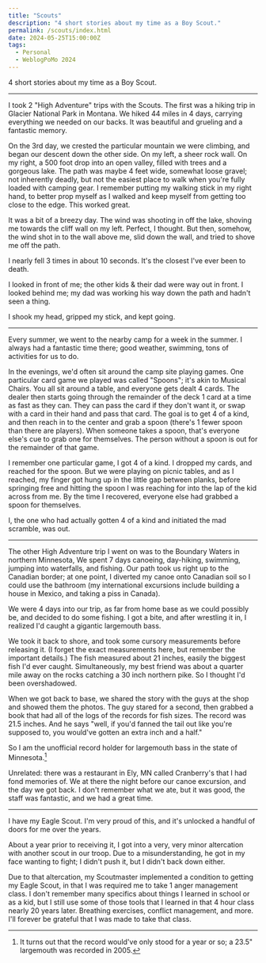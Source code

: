 ```yaml
---
title: "Scouts"
description: "4 short stories about my time as a Boy Scout."
permalink: /scouts/index.html
date: 2024-05-25T15:00:00Z
tags: 
  - Personal
  - WeblogPoMo 2024
---
```


4 short stories about my time as a Boy Scout.

---

I took 2 "High Adventure" trips with the Scouts. The first was a hiking trip in Glacier National Park in Montana. We hiked 44 miles in 4 days, carrying everything we needed on our backs. It was beautiful and grueling and a fantastic memory.

On the 3rd day, we crested the particular mountain we were climbing, and began our descent down the other side. On my left, a sheer rock wall. On my right, a 500 foot drop into an open valley, filled with trees and a gorgeous lake. The path was maybe 4 feet wide, somewhat loose gravel; not inherently deadly, but not the easiest place to walk when you're fully loaded with camping gear. I remember putting my walking stick in my right hand, to better prop myself as I walked and keep myself from getting too close to the edge. This worked great.

It was a bit of a breezy day. The wind was shooting in off the lake, shoving me towards the cliff wall on my left. Perfect, I thought. But then, somehow, the wind shot in to the wall above me, slid down the wall, and tried to shove me off the path.

I nearly fell 3 times in about 10 seconds. It's the closest I've ever been to death.

I looked in front of me; the other kids & their dad were way out in front. I looked behind me; my dad was working his way down the path and hadn't seen a thing.

I shook my head, gripped my stick, and kept going.

---

Every summer, we went to the nearby camp for a week in the summer. I always had a fantastic time there; good weather, swimming, tons of activities for us to do.

In the evenings, we'd often sit around the camp site playing games. One particular card game we played was called "Spoons"; it's akin to Musical Chairs. You all sit around a table, and everyone gets dealt 4 cards. The dealer then starts going through the remainder of the deck 1 card at a time as fast as they can. They can pass the card if they don't want it, or swap with a card in their hand and pass that card. The goal is to get 4 of a kind, and then reach in to the center and grab a spoon (there's 1 fewer spoon than there are players). When someone takes a spoon, that's everyone else's cue to grab one for themselves. The person without a spoon is out for the remainder of that game.

I remember one particular game, I got 4 of a kind. I dropped my cards, and reached for the spoon. But we were playing on picnic tables, and as I reached, my finger got hung up in the little gap between planks, before springing free and hitting the spoon I was reaching for into the lap of the kid across from me. By the time I recovered, everyone else had grabbed a spoon for themselves.

I, the one who had actually gotten 4 of a kind and initiated the mad scramble, was out.

---

The other High Adventure trip I went on was to the Boundary Waters in northern Minnesota, We spent 7 days canoeing, day-hiking, swimming, jumping into waterfalls, and fishing. Our path took us right up to the Canadian border; at one point, I diverted my canoe onto Canadian soil so I could use the bathroom (my international excursions include building a house in Mexico, and taking a piss in Canada).

We were 4 days into our trip, as far from home base as we could possibly be, and decided to do some fishing. I got a bite, and after wrestling it in, I realized I'd caught a gigantic largemouth bass.

We took it back to shore, and took some cursory measurements before releasing it. (I forget the exact measurements here, but remember the important details.) The fish measured about 21 inches, easily the biggest fish I'd ever caught. Simultaneously, my best friend was about a quarter mile away on the rocks catching a 30 inch northern pike. So I thought I'd been overshadowed.

When we got back to base, we shared the story with the guys at the shop and showed them the photos. The guy stared for a second, then grabbed a book that had all of the logs of the records for fish sizes. The record was 21.5 inches. And he says "well, if you'd fanned the tail out like you're supposed to, you would've gotten an extra inch and a half."

So I am the unofficial record holder for largemouth bass in the state of Minnesota.[^1]

Unrelated: there was a restaurant in Ely, MN called Cranberry's that I had fond memories of. We at there the night before our canoe excursion, and the day we got back. I don't remember what we ate, but it was good, the staff was fantastic, and we had a great time.

[^1]: It turns out that the record would've only stood for a year or so; a 23.5" largemouth was recorded in 2005.

---

I have my Eagle Scout. I'm very proud of this, and it's unlocked a handful of doors for me over the years.

About a year prior to receiving it, I got into a very, very minor altercation with another scout in our troop. Due to a misunderstanding, he got in my face wanting to fight; I didn't push it, but I didn't back down either.

Due to that altercation, my Scoutmaster implemented a condition to getting my Eagle Scout, in that I was required me to take 1 anger management class. I don't remember many specifics about things I learned in school or as a kid, but I still use some of those tools that I learned in that 4 hour class nearly 20 years later. Breathing exercises, conflict management, and more. I'll forever be grateful that I was made to take that class.
